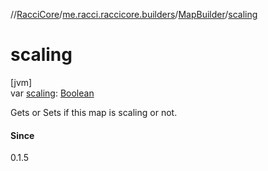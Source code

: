 //[RacciCore](../../../index.md)/[me.racci.raccicore.builders](../index.md)/[MapBuilder](index.md)/[scaling](scaling.md)

# scaling

[jvm]\
var [scaling](scaling.md): [Boolean](https://kotlinlang.org/api/latest/jvm/stdlib/kotlin/-boolean/index.html)

Gets or Sets if this map is scaling or not.

#### Since

0.1.5
